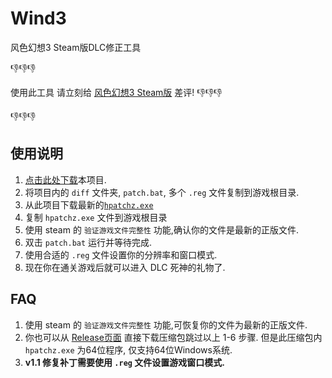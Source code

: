 # Wind3
风色幻想3 Steam版DLC修正工具

👎👎👎

使用此工具 请立刻给 [风色幻想3 Steam版](https://store.steampowered.com/app/2020500/3/) 差评! 👎👎👎

👎👎👎

## 使用说明
1. [点击此处下载](https://github.com/peaceshi/Wind3/archive/refs/heads/main.zip)本项目.
2. 将项目内的 `diff` 文件夹, `patch.bat`, 多个 `.reg` 文件复制到游戏根目录.
3. 从此项目下载最新的[`hpatchz.exe`](https://github.com/sisong/HDiffPatch)
4. 复制 `hpatchz.exe` 文件到游戏根目录
5. 使用 steam 的 `验证游戏文件完整性` 功能,确认你的文件是最新的正版文件.
6. 双击 `patch.bat` 运行并等待完成.
7. 使用合适的 `.reg` 文件设置你的分辨率和窗口模式. 
7. 现在你在通关游戏后就可以进入 DLC 死神的礼物了.

## FAQ
1. 使用 steam 的 `验证游戏文件完整性` 功能,可恢复你的文件为最新的正版文件.
2. 你也可以从 [Release页面](https://github.com/peaceshi/Wind3/releases) 直接下载压缩包跳过以上 1-6 步骤.
但是此压缩包内 `hpatchz.exe` 为64位程序, 仅支持64位Windows系统.
3. **v1.1 修复补丁需要使用 `.reg` 文件设置游戏窗口模式.**
